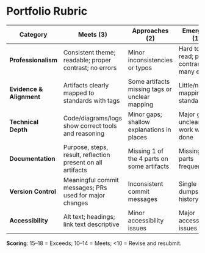 # Portfolio Rubric

| Category | Meets (3) | Approaches (2) | Emerging (1) |
|---|---|---|---|
| **Professionalism** | Consistent theme; readable; proper contrast; no errors | Minor inconsistencies or typos | Hard to read; poor contrast; many errors |
| **Evidence & Alignment** | Artifacts clearly mapped to standards with tags | Some artifacts missing tags or unclear mapping | Little/no mapping to standards |
| **Technical Depth** | Code/diagrams/logs show correct tools and reasoning | Minor gaps; shallow explanations in places | Major gaps; unclear how work was done |
| **Documentation** | Purpose, steps, result, reflection present on all artifacts | Missing 1 of the 4 parts on some artifacts | Missing 2+ parts frequently |
| **Version Control** | Meaningful commit messages; PRs used for major changes | Inconsistent commit messages | Single large dumps; little history |
| **Accessibility** | Alt text; headings; link text descriptive | Minor accessibility issues | Major accessibility issues |

**Scoring**: 15–18 = Exceeds; 10–14 = Meets; <10 = Revise and resubmit.
